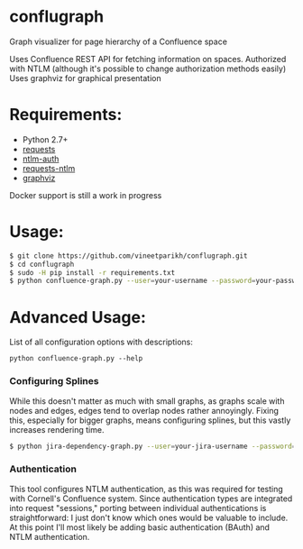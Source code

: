 conflugraph
=====================

Graph visualizer for page hierarchy of a Confluence space

Uses Confluence REST API for fetching information on spaces. Authorized with NTLM (although it's possible to change authorization methods easily)
Uses graphviz for graphical presentation

Requirements:
=============
* Python 2.7+
* [requests](http://docs.python-requests.org/en/master/)
* [ntlm-auth](https://pypi.org/project/ntlm-auth/)
* [requests-ntlm](https://pypi.org/project/requests_ntlm/)
* [graphviz](https://pypi.org/project/graphviz/)

Docker support is still a work in progress

Usage:
======
```bash
$ git clone https://github.com/vineetparikh/conflugraph.git
$ cd conflugraph
$ sudo -H pip install -r requirements.txt
$ python confluence-graph.py --user=your-username --password=your-password --confluence=url-of-your-confluence-site --space=your-confluence-space-key
```

Advanced Usage:
===============

List of all configuration options with descriptions:

```
python confluence-graph.py --help
```

### Configuring Splines
While this doesn't matter as much with small graphs, as graphs scale with nodes and edges, edges tend to overlap nodes rather annoyingly. Fixing this, especially for bigger graphs, means configuring splines, but this vastly increases rendering time.

```bash
$ python jira-dependency-graph.py --user=your-jira-username --password=your-jira-password --jira=url-of-your-jira-site --exclude-link 'is required by' --exclude-link 'duplicates' issue-key
```


### Authentication

This tool configures NTLM authentication, as this was required for testing with Cornell's Confluence system. Since authentication types are integrated into request "sessions," porting between individual authentications is straightforward: I just don't know which ones would be valuable to include. At this point I'll most likely be adding basic authentication (BAuth) and NTLM authentication.

